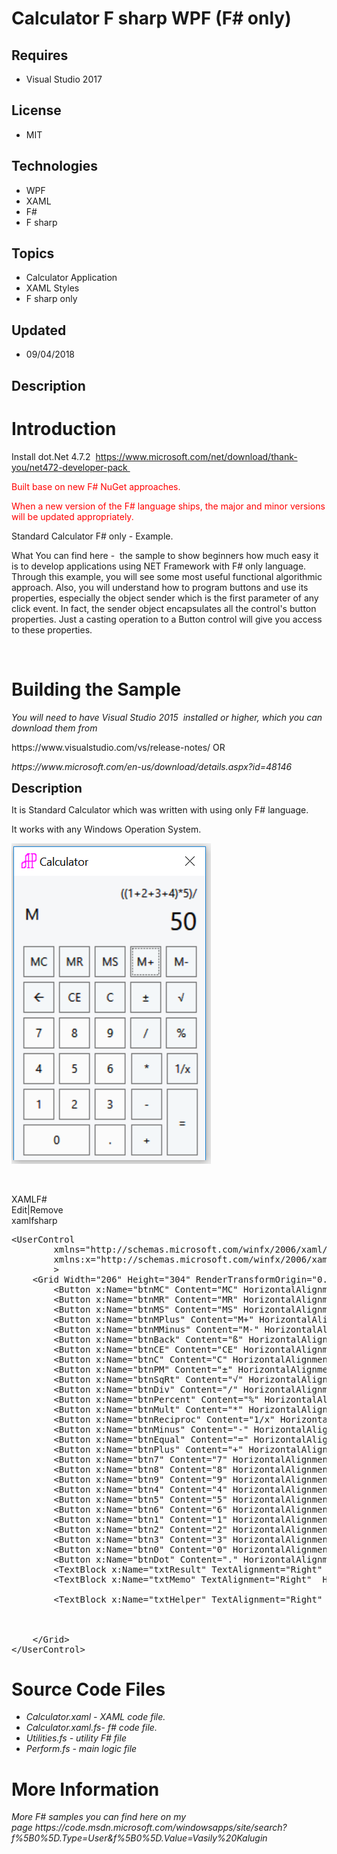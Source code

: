 # Calculator F sharp  WPF  (F# only)
## Requires
- Visual Studio 2017
## License
- MIT
## Technologies
- WPF
- XAML
- F#
- F sharp
## Topics
- Calculator Application
- XAML Styles
- F sharp only
## Updated
- 09/04/2018
## Description

<h1>Introduction</h1>
<p>Install dot.Net 4.7.2&nbsp; <a href="https://www.microsoft.com/net/download/thank-you/net472-developer-pack">
https://www.microsoft.com/net/download/thank-you/net472-developer-pack&nbsp;</a></p>
<p><span style="color:#ff0000">Built base on new F# NuGet approaches.</span></p>
<p><span style="color:#ff0000">When a new version of the F# language ships, the major and minor versions will be updated appropriately.<br>
</span></p>
<p>Standard Calculator F# only - Example.</p>
<p>What You can find here - &nbsp;the sample to show beginners how much easy it is to develop applications using NET Framework with F# only language. Through this example, you will see some most useful functional algorithmic approach. Also, you will understand
 how to program buttons and use its properties, especially the&nbsp;object sender which is the first parameter of any click event. In fact, the sender object encapsulates all the control's button properties. Just a casting operation to a Button control will
 give you access to these properties.</p>
<p><em style="font-size:x-small"><br>
</em></p>
<h1><span>Building the Sample</span></h1>
<p><em><em>You will need to have Visual Studio 2015&nbsp; installed or higher, which you can download them from</em></em></p>
<p>https://www.visualstudio.com/vs/release-notes/ OR</p>
<p><em><em>https://www.microsoft.com/en-us/download/details.aspx?id=48146<br>
</em></em></p>
<p><span style="font-size:20px; font-weight:bold">Description</span></p>
<p>It is Standard Calculator which was written with using only F# language.</p>
<p>It works with any Windows Operation System.&nbsp;</p>
<p><em><img id="162493" src="162493-calc1.png" alt="" width="319" height="513">&nbsp;</em></p>
<p>&nbsp;</p>
<div class="scriptcode">
<div class="pluginEditHolder">
<div class="title"><span>XAML</span><span>F#</span></div>
<div class="pluginLinkHolder"><span class="pluginEditHolderLink">Edit</span>|<span class="pluginRemoveHolderLink">Remove</span></div>
<span class="hidden">xaml</span><span class="hidden">fsharp</span>


<div class="preview">
<pre class="xaml"><span class="xaml__tag_start">&lt;UserControl</span>&nbsp;&nbsp;&nbsp;
&nbsp;&nbsp;&nbsp;&nbsp;&nbsp;&nbsp;&nbsp;&nbsp;<span class="xaml__attr_name">xmlns</span>=<span class="xaml__attr_value">&quot;http://schemas.microsoft.com/winfx/2006/xaml/presentation&quot;</span>&nbsp;&nbsp;
&nbsp;&nbsp;&nbsp;&nbsp;&nbsp;&nbsp;&nbsp;&nbsp;<span class="xaml__keyword">xmlns</span>:<span class="xaml__attr_name">x</span>=<span class="xaml__attr_value">&quot;http://schemas.microsoft.com/winfx/2006/xaml&quot;</span>&nbsp;&nbsp;&nbsp;
&nbsp;&nbsp;&nbsp;&nbsp;&nbsp;&nbsp;&nbsp;&nbsp;<span class="xaml__tag_start">&gt;&nbsp;
</span>&nbsp;&nbsp;&nbsp;&nbsp;<span class="xaml__tag_start">&lt;Grid</span>&nbsp;<span class="xaml__attr_name">Width</span>=<span class="xaml__attr_value">&quot;206&quot;</span>&nbsp;<span class="xaml__attr_name">Height</span>=<span class="xaml__attr_value">&quot;304&quot;</span>&nbsp;<span class="xaml__attr_name">RenderTransformOrigin</span>=<span class="xaml__attr_value">&quot;0.5,0.5&quot;</span>&nbsp;<span class="xaml__attr_name">Background</span>=<span class="xaml__attr_value">&quot;#FFF6F7F9&quot;</span>&nbsp;<span class="xaml__tag_start">&gt;&nbsp;
</span>&nbsp;&nbsp;&nbsp;&nbsp;&nbsp;&nbsp;&nbsp;&nbsp;<span class="xaml__tag_start">&lt;Button</span>&nbsp;x:<span class="xaml__attr_name">Name</span>=<span class="xaml__attr_value">&quot;btnMC&quot;</span>&nbsp;<span class="xaml__attr_name">Content</span>=<span class="xaml__attr_value">&quot;MC&quot;</span>&nbsp;<span class="xaml__attr_name">HorizontalAlignment</span>=<span class="xaml__attr_value">&quot;Left&quot;</span>&nbsp;<span class="xaml__attr_name">Margin</span>=<span class="xaml__attr_value">&quot;10,75,0,0&quot;</span>&nbsp;<span class="xaml__attr_name">VerticalAlignment</span>=<span class="xaml__attr_value">&quot;Top&quot;</span>&nbsp;<span class="xaml__attr_name">Width</span>=<span class="xaml__attr_value">&quot;33&quot;</span>&nbsp;<span class="xaml__attr_name">Height</span>=<span class="xaml__attr_value">&quot;33&quot;</span>&nbsp;<span class="xaml__attr_name">Background</span>=<span class="xaml__attr_value">&quot;#FFF4F7F9&quot;</span><span class="xaml__tag_start">/&gt;</span>&nbsp;
&nbsp;&nbsp;&nbsp;&nbsp;&nbsp;&nbsp;&nbsp;&nbsp;<span class="xaml__tag_start">&lt;Button</span>&nbsp;x:<span class="xaml__attr_name">Name</span>=<span class="xaml__attr_value">&quot;btnMR&quot;</span>&nbsp;<span class="xaml__attr_name">Content</span>=<span class="xaml__attr_value">&quot;MR&quot;</span>&nbsp;<span class="xaml__attr_name">HorizontalAlignment</span>=<span class="xaml__attr_value">&quot;Left&quot;</span>&nbsp;<span class="xaml__attr_name">Margin</span>=<span class="xaml__attr_value">&quot;48,75,0,0&quot;</span>&nbsp;<span class="xaml__attr_name">VerticalAlignment</span>=<span class="xaml__attr_value">&quot;Top&quot;</span>&nbsp;<span class="xaml__attr_name">Width</span>=<span class="xaml__attr_value">&quot;33&quot;</span>&nbsp;<span class="xaml__attr_name">Height</span>=<span class="xaml__attr_value">&quot;33&quot;</span>&nbsp;<span class="xaml__attr_name">Background</span>=<span class="xaml__attr_value">&quot;#FFF4F7F9&quot;</span><span class="xaml__tag_start">/&gt;</span>&nbsp;
&nbsp;&nbsp;&nbsp;&nbsp;&nbsp;&nbsp;&nbsp;&nbsp;<span class="xaml__tag_start">&lt;Button</span>&nbsp;x:<span class="xaml__attr_name">Name</span>=<span class="xaml__attr_value">&quot;btnMS&quot;</span>&nbsp;<span class="xaml__attr_name">Content</span>=<span class="xaml__attr_value">&quot;MS&quot;</span>&nbsp;<span class="xaml__attr_name">HorizontalAlignment</span>=<span class="xaml__attr_value">&quot;Left&quot;</span>&nbsp;<span class="xaml__attr_name">Margin</span>=<span class="xaml__attr_value">&quot;86,75,0,0&quot;</span>&nbsp;<span class="xaml__attr_name">VerticalAlignment</span>=<span class="xaml__attr_value">&quot;Top&quot;</span>&nbsp;<span class="xaml__attr_name">Width</span>=<span class="xaml__attr_value">&quot;33&quot;</span>&nbsp;<span class="xaml__attr_name">Height</span>=<span class="xaml__attr_value">&quot;33&quot;</span>&nbsp;<span class="xaml__attr_name">Background</span>=<span class="xaml__attr_value">&quot;#FFF4F7F9&quot;</span><span class="xaml__tag_start">/&gt;</span>&nbsp;
&nbsp;&nbsp;&nbsp;&nbsp;&nbsp;&nbsp;&nbsp;&nbsp;<span class="xaml__tag_start">&lt;Button</span>&nbsp;x:<span class="xaml__attr_name">Name</span>=<span class="xaml__attr_value">&quot;btnMPlus&quot;</span>&nbsp;<span class="xaml__attr_name">Content</span>=<span class="xaml__attr_value">&quot;M&#43;&quot;</span>&nbsp;<span class="xaml__attr_name">HorizontalAlignment</span>=<span class="xaml__attr_value">&quot;Left&quot;</span>&nbsp;<span class="xaml__attr_name">Margin</span>=<span class="xaml__attr_value">&quot;124,75,0,0&quot;</span>&nbsp;<span class="xaml__attr_name">VerticalAlignment</span>=<span class="xaml__attr_value">&quot;Top&quot;</span>&nbsp;<span class="xaml__attr_name">Width</span>=<span class="xaml__attr_value">&quot;33&quot;</span>&nbsp;<span class="xaml__attr_name">Height</span>=<span class="xaml__attr_value">&quot;33&quot;</span>&nbsp;<span class="xaml__attr_name">Background</span>=<span class="xaml__attr_value">&quot;#FFF4F7F9&quot;</span><span class="xaml__tag_start">/&gt;</span>&nbsp;
&nbsp;&nbsp;&nbsp;&nbsp;&nbsp;&nbsp;&nbsp;&nbsp;<span class="xaml__tag_start">&lt;Button</span>&nbsp;x:<span class="xaml__attr_name">Name</span>=<span class="xaml__attr_value">&quot;btnMMinus&quot;</span>&nbsp;<span class="xaml__attr_name">Content</span>=<span class="xaml__attr_value">&quot;M-&quot;</span>&nbsp;<span class="xaml__attr_name">HorizontalAlignment</span>=<span class="xaml__attr_value">&quot;Left&quot;</span>&nbsp;<span class="xaml__attr_name">Margin</span>=<span class="xaml__attr_value">&quot;162,75,0,0&quot;</span>&nbsp;<span class="xaml__attr_name">VerticalAlignment</span>=<span class="xaml__attr_value">&quot;Top&quot;</span>&nbsp;<span class="xaml__attr_name">Width</span>=<span class="xaml__attr_value">&quot;33&quot;</span>&nbsp;<span class="xaml__attr_name">Height</span>=<span class="xaml__attr_value">&quot;33&quot;</span>&nbsp;<span class="xaml__attr_name">Background</span>=<span class="xaml__attr_value">&quot;#FFF4F7F9&quot;</span><span class="xaml__tag_start">/&gt;</span>&nbsp;
&nbsp;&nbsp;&nbsp;&nbsp;&nbsp;&nbsp;&nbsp;&nbsp;<span class="xaml__tag_start">&lt;Button</span>&nbsp;x:<span class="xaml__attr_name">Name</span>=<span class="xaml__attr_value">&quot;btnBack&quot;</span>&nbsp;<span class="xaml__attr_name">Content</span>=<span class="xaml__attr_value">&quot;&szlig;&quot;</span>&nbsp;<span class="xaml__attr_name">HorizontalAlignment</span>=<span class="xaml__attr_value">&quot;Left&quot;</span>&nbsp;<span class="xaml__attr_name">Margin</span>=<span class="xaml__attr_value">&quot;10,113,0,0&quot;</span>&nbsp;<span class="xaml__attr_name">VerticalAlignment</span>=<span class="xaml__attr_value">&quot;Top&quot;</span>&nbsp;<span class="xaml__attr_name">Width</span>=<span class="xaml__attr_value">&quot;33&quot;</span>&nbsp;<span class="xaml__attr_name">Height</span>=<span class="xaml__attr_value">&quot;33&quot;</span>&nbsp;<span class="xaml__attr_name">Background</span>=<span class="xaml__attr_value">&quot;#FFF4F7F9&quot;</span>&nbsp;<span class="xaml__attr_name">FontFamily</span>=<span class="xaml__attr_value">&quot;Wingdings&quot;</span><span class="xaml__tag_start">/&gt;</span>&nbsp;
&nbsp;&nbsp;&nbsp;&nbsp;&nbsp;&nbsp;&nbsp;&nbsp;<span class="xaml__tag_start">&lt;Button</span>&nbsp;x:<span class="xaml__attr_name">Name</span>=<span class="xaml__attr_value">&quot;btnCE&quot;</span>&nbsp;<span class="xaml__attr_name">Content</span>=<span class="xaml__attr_value">&quot;CE&quot;</span>&nbsp;<span class="xaml__attr_name">HorizontalAlignment</span>=<span class="xaml__attr_value">&quot;Left&quot;</span>&nbsp;<span class="xaml__attr_name">Margin</span>=<span class="xaml__attr_value">&quot;48,113,0,0&quot;</span>&nbsp;<span class="xaml__attr_name">VerticalAlignment</span>=<span class="xaml__attr_value">&quot;Top&quot;</span>&nbsp;<span class="xaml__attr_name">Width</span>=<span class="xaml__attr_value">&quot;33&quot;</span>&nbsp;<span class="xaml__attr_name">Height</span>=<span class="xaml__attr_value">&quot;33&quot;</span>&nbsp;<span class="xaml__attr_name">Background</span>=<span class="xaml__attr_value">&quot;#FFF4F7F9&quot;</span><span class="xaml__tag_start">/&gt;</span>&nbsp;
&nbsp;&nbsp;&nbsp;&nbsp;&nbsp;&nbsp;&nbsp;&nbsp;<span class="xaml__tag_start">&lt;Button</span>&nbsp;x:<span class="xaml__attr_name">Name</span>=<span class="xaml__attr_value">&quot;btnC&quot;</span>&nbsp;<span class="xaml__attr_name">Content</span>=<span class="xaml__attr_value">&quot;C&quot;</span>&nbsp;<span class="xaml__attr_name">HorizontalAlignment</span>=<span class="xaml__attr_value">&quot;Left&quot;</span>&nbsp;<span class="xaml__attr_name">Margin</span>=<span class="xaml__attr_value">&quot;86,113,0,0&quot;</span>&nbsp;<span class="xaml__attr_name">VerticalAlignment</span>=<span class="xaml__attr_value">&quot;Top&quot;</span>&nbsp;<span class="xaml__attr_name">Width</span>=<span class="xaml__attr_value">&quot;33&quot;</span>&nbsp;<span class="xaml__attr_name">Height</span>=<span class="xaml__attr_value">&quot;33&quot;</span>&nbsp;<span class="xaml__attr_name">Background</span>=<span class="xaml__attr_value">&quot;#FFF4F7F9&quot;</span><span class="xaml__tag_start">/&gt;</span>&nbsp;
&nbsp;&nbsp;&nbsp;&nbsp;&nbsp;&nbsp;&nbsp;&nbsp;<span class="xaml__tag_start">&lt;Button</span>&nbsp;x:<span class="xaml__attr_name">Name</span>=<span class="xaml__attr_value">&quot;btnPM&quot;</span>&nbsp;<span class="xaml__attr_name">Content</span>=<span class="xaml__attr_value">&quot;&plusmn;&quot;</span>&nbsp;<span class="xaml__attr_name">HorizontalAlignment</span>=<span class="xaml__attr_value">&quot;Left&quot;</span>&nbsp;<span class="xaml__attr_name">Margin</span>=<span class="xaml__attr_value">&quot;124,113,0,0&quot;</span>&nbsp;<span class="xaml__attr_name">VerticalAlignment</span>=<span class="xaml__attr_value">&quot;Top&quot;</span>&nbsp;<span class="xaml__attr_name">Width</span>=<span class="xaml__attr_value">&quot;33&quot;</span>&nbsp;<span class="xaml__attr_name">Height</span>=<span class="xaml__attr_value">&quot;33&quot;</span>&nbsp;<span class="xaml__attr_name">Background</span>=<span class="xaml__attr_value">&quot;#FFF4F7F9&quot;</span><span class="xaml__tag_start">/&gt;</span>&nbsp;
&nbsp;&nbsp;&nbsp;&nbsp;&nbsp;&nbsp;&nbsp;&nbsp;<span class="xaml__tag_start">&lt;Button</span>&nbsp;x:<span class="xaml__attr_name">Name</span>=<span class="xaml__attr_value">&quot;btnSqRt&quot;</span>&nbsp;<span class="xaml__attr_name">Content</span>=<span class="xaml__attr_value">&quot;&radic;&quot;</span>&nbsp;<span class="xaml__attr_name">HorizontalAlignment</span>=<span class="xaml__attr_value">&quot;Left&quot;</span>&nbsp;<span class="xaml__attr_name">Margin</span>=<span class="xaml__attr_value">&quot;162,113,0,0&quot;</span>&nbsp;<span class="xaml__attr_name">VerticalAlignment</span>=<span class="xaml__attr_value">&quot;Top&quot;</span>&nbsp;<span class="xaml__attr_name">Width</span>=<span class="xaml__attr_value">&quot;33&quot;</span>&nbsp;<span class="xaml__attr_name">Height</span>=<span class="xaml__attr_value">&quot;33&quot;</span>&nbsp;<span class="xaml__attr_name">Background</span>=<span class="xaml__attr_value">&quot;#FFF4F7F9&quot;</span><span class="xaml__tag_start">/&gt;</span>&nbsp;
&nbsp;&nbsp;&nbsp;&nbsp;&nbsp;&nbsp;&nbsp;&nbsp;<span class="xaml__tag_start">&lt;Button</span>&nbsp;x:<span class="xaml__attr_name">Name</span>=<span class="xaml__attr_value">&quot;btnDiv&quot;</span>&nbsp;<span class="xaml__attr_name">Content</span>=<span class="xaml__attr_value">&quot;/&quot;</span>&nbsp;<span class="xaml__attr_name">HorizontalAlignment</span>=<span class="xaml__attr_value">&quot;Left&quot;</span>&nbsp;<span class="xaml__attr_name">Margin</span>=<span class="xaml__attr_value">&quot;124,151,0,0&quot;</span>&nbsp;<span class="xaml__attr_name">VerticalAlignment</span>=<span class="xaml__attr_value">&quot;Top&quot;</span>&nbsp;<span class="xaml__attr_name">Width</span>=<span class="xaml__attr_value">&quot;33&quot;</span>&nbsp;<span class="xaml__attr_name">Height</span>=<span class="xaml__attr_value">&quot;33&quot;</span>&nbsp;<span class="xaml__attr_name">Background</span>=<span class="xaml__attr_value">&quot;#FFF4F7F9&quot;</span><span class="xaml__tag_start">/&gt;</span>&nbsp;
&nbsp;&nbsp;&nbsp;&nbsp;&nbsp;&nbsp;&nbsp;&nbsp;<span class="xaml__tag_start">&lt;Button</span>&nbsp;x:<span class="xaml__attr_name">Name</span>=<span class="xaml__attr_value">&quot;btnPercent&quot;</span>&nbsp;<span class="xaml__attr_name">Content</span>=<span class="xaml__attr_value">&quot;%&quot;</span>&nbsp;<span class="xaml__attr_name">HorizontalAlignment</span>=<span class="xaml__attr_value">&quot;Left&quot;</span>&nbsp;<span class="xaml__attr_name">Margin</span>=<span class="xaml__attr_value">&quot;162,151,0,0&quot;</span>&nbsp;<span class="xaml__attr_name">VerticalAlignment</span>=<span class="xaml__attr_value">&quot;Top&quot;</span>&nbsp;<span class="xaml__attr_name">Width</span>=<span class="xaml__attr_value">&quot;33&quot;</span>&nbsp;<span class="xaml__attr_name">Height</span>=<span class="xaml__attr_value">&quot;33&quot;</span>&nbsp;<span class="xaml__attr_name">Background</span>=<span class="xaml__attr_value">&quot;#FFF4F7F9&quot;</span>&nbsp;<span class="xaml__attr_name">IsCancel</span>=<span class="xaml__attr_value">&quot;True&quot;</span><span class="xaml__tag_start">/&gt;</span>&nbsp;
&nbsp;&nbsp;&nbsp;&nbsp;&nbsp;&nbsp;&nbsp;&nbsp;<span class="xaml__tag_start">&lt;Button</span>&nbsp;x:<span class="xaml__attr_name">Name</span>=<span class="xaml__attr_value">&quot;btnMult&quot;</span>&nbsp;<span class="xaml__attr_name">Content</span>=<span class="xaml__attr_value">&quot;*&quot;</span>&nbsp;<span class="xaml__attr_name">HorizontalAlignment</span>=<span class="xaml__attr_value">&quot;Left&quot;</span>&nbsp;<span class="xaml__attr_name">Margin</span>=<span class="xaml__attr_value">&quot;125,189,0,0&quot;</span>&nbsp;<span class="xaml__attr_name">VerticalAlignment</span>=<span class="xaml__attr_value">&quot;Top&quot;</span>&nbsp;<span class="xaml__attr_name">Width</span>=<span class="xaml__attr_value">&quot;33&quot;</span>&nbsp;<span class="xaml__attr_name">Height</span>=<span class="xaml__attr_value">&quot;33&quot;</span>&nbsp;<span class="xaml__attr_name">Background</span>=<span class="xaml__attr_value">&quot;#FFF4F7F9&quot;</span><span class="xaml__tag_start">/&gt;</span>&nbsp;
&nbsp;&nbsp;&nbsp;&nbsp;&nbsp;&nbsp;&nbsp;&nbsp;<span class="xaml__tag_start">&lt;Button</span>&nbsp;x:<span class="xaml__attr_name">Name</span>=<span class="xaml__attr_value">&quot;btnReciproc&quot;</span>&nbsp;<span class="xaml__attr_name">Content</span>=<span class="xaml__attr_value">&quot;1/x&quot;</span>&nbsp;<span class="xaml__attr_name">HorizontalAlignment</span>=<span class="xaml__attr_value">&quot;Left&quot;</span>&nbsp;<span class="xaml__attr_name">Margin</span>=<span class="xaml__attr_value">&quot;163,189,0,0&quot;</span>&nbsp;<span class="xaml__attr_name">VerticalAlignment</span>=<span class="xaml__attr_value">&quot;Top&quot;</span>&nbsp;<span class="xaml__attr_name">Width</span>=<span class="xaml__attr_value">&quot;33&quot;</span>&nbsp;<span class="xaml__attr_name">Height</span>=<span class="xaml__attr_value">&quot;33&quot;</span>&nbsp;<span class="xaml__attr_name">Background</span>=<span class="xaml__attr_value">&quot;#FFF4F7F9&quot;</span><span class="xaml__tag_start">/&gt;</span>&nbsp;
&nbsp;&nbsp;&nbsp;&nbsp;&nbsp;&nbsp;&nbsp;&nbsp;<span class="xaml__tag_start">&lt;Button</span>&nbsp;x:<span class="xaml__attr_name">Name</span>=<span class="xaml__attr_value">&quot;btnMinus&quot;</span>&nbsp;<span class="xaml__attr_name">Content</span>=<span class="xaml__attr_value">&quot;-&quot;</span>&nbsp;<span class="xaml__attr_name">HorizontalAlignment</span>=<span class="xaml__attr_value">&quot;Left&quot;</span>&nbsp;<span class="xaml__attr_name">Margin</span>=<span class="xaml__attr_value">&quot;125,227,0,0&quot;</span>&nbsp;<span class="xaml__attr_name">VerticalAlignment</span>=<span class="xaml__attr_value">&quot;Top&quot;</span>&nbsp;<span class="xaml__attr_name">Width</span>=<span class="xaml__attr_value">&quot;33&quot;</span>&nbsp;<span class="xaml__attr_name">Height</span>=<span class="xaml__attr_value">&quot;33&quot;</span>&nbsp;<span class="xaml__attr_name">Background</span>=<span class="xaml__attr_value">&quot;#FFF4F7F9&quot;</span><span class="xaml__tag_start">/&gt;</span>&nbsp;
&nbsp;&nbsp;&nbsp;&nbsp;&nbsp;&nbsp;&nbsp;&nbsp;<span class="xaml__tag_start">&lt;Button</span>&nbsp;x:<span class="xaml__attr_name">Name</span>=<span class="xaml__attr_value">&quot;btnEqual&quot;</span>&nbsp;<span class="xaml__attr_name">Content</span>=<span class="xaml__attr_value">&quot;=&quot;</span>&nbsp;<span class="xaml__attr_name">HorizontalAlignment</span>=<span class="xaml__attr_value">&quot;Left&quot;</span>&nbsp;<span class="xaml__attr_name">Margin</span>=<span class="xaml__attr_value">&quot;163,227,0,0&quot;</span>&nbsp;<span class="xaml__attr_name">VerticalAlignment</span>=<span class="xaml__attr_value">&quot;Top&quot;</span>&nbsp;<span class="xaml__attr_name">Width</span>=<span class="xaml__attr_value">&quot;33&quot;</span>&nbsp;<span class="xaml__attr_name">Height</span>=<span class="xaml__attr_value">&quot;71&quot;</span>&nbsp;<span class="xaml__attr_name">Background</span>=<span class="xaml__attr_value">&quot;#FFF4F7F9&quot;</span><span class="xaml__tag_start">/&gt;</span>&nbsp;
&nbsp;&nbsp;&nbsp;&nbsp;&nbsp;&nbsp;&nbsp;&nbsp;<span class="xaml__tag_start">&lt;Button</span>&nbsp;x:<span class="xaml__attr_name">Name</span>=<span class="xaml__attr_value">&quot;btnPlus&quot;</span>&nbsp;<span class="xaml__attr_name">Content</span>=<span class="xaml__attr_value">&quot;&#43;&quot;</span>&nbsp;<span class="xaml__attr_name">HorizontalAlignment</span>=<span class="xaml__attr_value">&quot;Left&quot;</span>&nbsp;<span class="xaml__attr_name">Margin</span>=<span class="xaml__attr_value">&quot;125,265,0,0&quot;</span>&nbsp;<span class="xaml__attr_name">VerticalAlignment</span>=<span class="xaml__attr_value">&quot;Top&quot;</span>&nbsp;<span class="xaml__attr_name">Width</span>=<span class="xaml__attr_value">&quot;33&quot;</span>&nbsp;<span class="xaml__attr_name">Height</span>=<span class="xaml__attr_value">&quot;33&quot;</span>&nbsp;<span class="xaml__attr_name">Background</span>=<span class="xaml__attr_value">&quot;#FFF4F7F9&quot;</span><span class="xaml__tag_start">/&gt;</span>&nbsp;
&nbsp;&nbsp;&nbsp;&nbsp;&nbsp;&nbsp;&nbsp;&nbsp;<span class="xaml__tag_start">&lt;Button</span>&nbsp;x:<span class="xaml__attr_name">Name</span>=<span class="xaml__attr_value">&quot;btn7&quot;</span>&nbsp;<span class="xaml__attr_name">Content</span>=<span class="xaml__attr_value">&quot;7&quot;</span>&nbsp;<span class="xaml__attr_name">HorizontalAlignment</span>=<span class="xaml__attr_value">&quot;Left&quot;</span>&nbsp;<span class="xaml__attr_name">Margin</span>=<span class="xaml__attr_value">&quot;10,151,0,0&quot;</span>&nbsp;<span class="xaml__attr_name">VerticalAlignment</span>=<span class="xaml__attr_value">&quot;Top&quot;</span>&nbsp;<span class="xaml__attr_name">Width</span>=<span class="xaml__attr_value">&quot;33&quot;</span>&nbsp;<span class="xaml__attr_name">Height</span>=<span class="xaml__attr_value">&quot;33&quot;</span>&nbsp;<span class="xaml__attr_name">Background</span>=<span class="xaml__attr_value">&quot;#FFFBFBFB&quot;</span><span class="xaml__tag_start">/&gt;</span>&nbsp;
&nbsp;&nbsp;&nbsp;&nbsp;&nbsp;&nbsp;&nbsp;&nbsp;<span class="xaml__tag_start">&lt;Button</span>&nbsp;x:<span class="xaml__attr_name">Name</span>=<span class="xaml__attr_value">&quot;btn8&quot;</span>&nbsp;<span class="xaml__attr_name">Content</span>=<span class="xaml__attr_value">&quot;8&quot;</span>&nbsp;<span class="xaml__attr_name">HorizontalAlignment</span>=<span class="xaml__attr_value">&quot;Left&quot;</span>&nbsp;<span class="xaml__attr_name">Margin</span>=<span class="xaml__attr_value">&quot;48,151,0,0&quot;</span>&nbsp;<span class="xaml__attr_name">VerticalAlignment</span>=<span class="xaml__attr_value">&quot;Top&quot;</span>&nbsp;<span class="xaml__attr_name">Width</span>=<span class="xaml__attr_value">&quot;33&quot;</span>&nbsp;<span class="xaml__attr_name">Height</span>=<span class="xaml__attr_value">&quot;33&quot;</span>&nbsp;<span class="xaml__attr_name">Background</span>=<span class="xaml__attr_value">&quot;#FFFBFBFB&quot;</span><span class="xaml__tag_start">/&gt;</span>&nbsp;
&nbsp;&nbsp;&nbsp;&nbsp;&nbsp;&nbsp;&nbsp;&nbsp;<span class="xaml__tag_start">&lt;Button</span>&nbsp;x:<span class="xaml__attr_name">Name</span>=<span class="xaml__attr_value">&quot;btn9&quot;</span>&nbsp;<span class="xaml__attr_name">Content</span>=<span class="xaml__attr_value">&quot;9&quot;</span>&nbsp;<span class="xaml__attr_name">HorizontalAlignment</span>=<span class="xaml__attr_value">&quot;Left&quot;</span>&nbsp;<span class="xaml__attr_name">Margin</span>=<span class="xaml__attr_value">&quot;86,151,0,0&quot;</span>&nbsp;<span class="xaml__attr_name">VerticalAlignment</span>=<span class="xaml__attr_value">&quot;Top&quot;</span>&nbsp;<span class="xaml__attr_name">Width</span>=<span class="xaml__attr_value">&quot;33&quot;</span>&nbsp;<span class="xaml__attr_name">Height</span>=<span class="xaml__attr_value">&quot;33&quot;</span>&nbsp;<span class="xaml__attr_name">Background</span>=<span class="xaml__attr_value">&quot;#FFFBFBFB&quot;</span><span class="xaml__tag_start">/&gt;</span>&nbsp;
&nbsp;&nbsp;&nbsp;&nbsp;&nbsp;&nbsp;&nbsp;&nbsp;<span class="xaml__tag_start">&lt;Button</span>&nbsp;x:<span class="xaml__attr_name">Name</span>=<span class="xaml__attr_value">&quot;btn4&quot;</span>&nbsp;<span class="xaml__attr_name">Content</span>=<span class="xaml__attr_value">&quot;4&quot;</span>&nbsp;<span class="xaml__attr_name">HorizontalAlignment</span>=<span class="xaml__attr_value">&quot;Left&quot;</span>&nbsp;<span class="xaml__attr_name">Margin</span>=<span class="xaml__attr_value">&quot;10,189,0,0&quot;</span>&nbsp;<span class="xaml__attr_name">VerticalAlignment</span>=<span class="xaml__attr_value">&quot;Top&quot;</span>&nbsp;<span class="xaml__attr_name">Width</span>=<span class="xaml__attr_value">&quot;33&quot;</span>&nbsp;<span class="xaml__attr_name">Height</span>=<span class="xaml__attr_value">&quot;33&quot;</span>&nbsp;<span class="xaml__attr_name">Background</span>=<span class="xaml__attr_value">&quot;#FFFBFBFB&quot;</span><span class="xaml__tag_start">/&gt;</span>&nbsp;
&nbsp;&nbsp;&nbsp;&nbsp;&nbsp;&nbsp;&nbsp;&nbsp;<span class="xaml__tag_start">&lt;Button</span>&nbsp;x:<span class="xaml__attr_name">Name</span>=<span class="xaml__attr_value">&quot;btn5&quot;</span>&nbsp;<span class="xaml__attr_name">Content</span>=<span class="xaml__attr_value">&quot;5&quot;</span>&nbsp;<span class="xaml__attr_name">HorizontalAlignment</span>=<span class="xaml__attr_value">&quot;Left&quot;</span>&nbsp;<span class="xaml__attr_name">Margin</span>=<span class="xaml__attr_value">&quot;48,189,0,0&quot;</span>&nbsp;<span class="xaml__attr_name">VerticalAlignment</span>=<span class="xaml__attr_value">&quot;Top&quot;</span>&nbsp;<span class="xaml__attr_name">Width</span>=<span class="xaml__attr_value">&quot;33&quot;</span>&nbsp;<span class="xaml__attr_name">Height</span>=<span class="xaml__attr_value">&quot;33&quot;</span>&nbsp;<span class="xaml__attr_name">Background</span>=<span class="xaml__attr_value">&quot;#FFFBFBFB&quot;</span><span class="xaml__tag_start">/&gt;</span>&nbsp;
&nbsp;&nbsp;&nbsp;&nbsp;&nbsp;&nbsp;&nbsp;&nbsp;<span class="xaml__tag_start">&lt;Button</span>&nbsp;x:<span class="xaml__attr_name">Name</span>=<span class="xaml__attr_value">&quot;btn6&quot;</span>&nbsp;<span class="xaml__attr_name">Content</span>=<span class="xaml__attr_value">&quot;6&quot;</span>&nbsp;<span class="xaml__attr_name">HorizontalAlignment</span>=<span class="xaml__attr_value">&quot;Left&quot;</span>&nbsp;<span class="xaml__attr_name">Margin</span>=<span class="xaml__attr_value">&quot;86,189,0,0&quot;</span>&nbsp;<span class="xaml__attr_name">VerticalAlignment</span>=<span class="xaml__attr_value">&quot;Top&quot;</span>&nbsp;<span class="xaml__attr_name">Width</span>=<span class="xaml__attr_value">&quot;33&quot;</span>&nbsp;<span class="xaml__attr_name">Height</span>=<span class="xaml__attr_value">&quot;33&quot;</span>&nbsp;<span class="xaml__attr_name">Background</span>=<span class="xaml__attr_value">&quot;#FFFBFBFB&quot;</span><span class="xaml__tag_start">/&gt;</span>&nbsp;
&nbsp;&nbsp;&nbsp;&nbsp;&nbsp;&nbsp;&nbsp;&nbsp;<span class="xaml__tag_start">&lt;Button</span>&nbsp;x:<span class="xaml__attr_name">Name</span>=<span class="xaml__attr_value">&quot;btn1&quot;</span>&nbsp;<span class="xaml__attr_name">Content</span>=<span class="xaml__attr_value">&quot;1&quot;</span>&nbsp;<span class="xaml__attr_name">HorizontalAlignment</span>=<span class="xaml__attr_value">&quot;Left&quot;</span>&nbsp;<span class="xaml__attr_name">Margin</span>=<span class="xaml__attr_value">&quot;10,227,0,0&quot;</span>&nbsp;<span class="xaml__attr_name">VerticalAlignment</span>=<span class="xaml__attr_value">&quot;Top&quot;</span>&nbsp;<span class="xaml__attr_name">Width</span>=<span class="xaml__attr_value">&quot;33&quot;</span>&nbsp;<span class="xaml__attr_name">Height</span>=<span class="xaml__attr_value">&quot;33&quot;</span>&nbsp;<span class="xaml__attr_name">Background</span>=<span class="xaml__attr_value">&quot;#FFFBFBFB&quot;</span><span class="xaml__tag_start">/&gt;</span>&nbsp;
&nbsp;&nbsp;&nbsp;&nbsp;&nbsp;&nbsp;&nbsp;&nbsp;<span class="xaml__tag_start">&lt;Button</span>&nbsp;x:<span class="xaml__attr_name">Name</span>=<span class="xaml__attr_value">&quot;btn2&quot;</span>&nbsp;<span class="xaml__attr_name">Content</span>=<span class="xaml__attr_value">&quot;2&quot;</span>&nbsp;<span class="xaml__attr_name">HorizontalAlignment</span>=<span class="xaml__attr_value">&quot;Left&quot;</span>&nbsp;<span class="xaml__attr_name">Margin</span>=<span class="xaml__attr_value">&quot;48,227,0,0&quot;</span>&nbsp;<span class="xaml__attr_name">VerticalAlignment</span>=<span class="xaml__attr_value">&quot;Top&quot;</span>&nbsp;<span class="xaml__attr_name">Width</span>=<span class="xaml__attr_value">&quot;33&quot;</span>&nbsp;<span class="xaml__attr_name">Height</span>=<span class="xaml__attr_value">&quot;33&quot;</span>&nbsp;<span class="xaml__attr_name">Background</span>=<span class="xaml__attr_value">&quot;#FFFBFBFB&quot;</span><span class="xaml__tag_start">/&gt;</span>&nbsp;
&nbsp;&nbsp;&nbsp;&nbsp;&nbsp;&nbsp;&nbsp;&nbsp;<span class="xaml__tag_start">&lt;Button</span>&nbsp;x:<span class="xaml__attr_name">Name</span>=<span class="xaml__attr_value">&quot;btn3&quot;</span>&nbsp;<span class="xaml__attr_name">Content</span>=<span class="xaml__attr_value">&quot;3&quot;</span>&nbsp;<span class="xaml__attr_name">HorizontalAlignment</span>=<span class="xaml__attr_value">&quot;Left&quot;</span>&nbsp;<span class="xaml__attr_name">Margin</span>=<span class="xaml__attr_value">&quot;86,227,0,0&quot;</span>&nbsp;<span class="xaml__attr_name">VerticalAlignment</span>=<span class="xaml__attr_value">&quot;Top&quot;</span>&nbsp;<span class="xaml__attr_name">Width</span>=<span class="xaml__attr_value">&quot;33&quot;</span>&nbsp;<span class="xaml__attr_name">Height</span>=<span class="xaml__attr_value">&quot;33&quot;</span>&nbsp;<span class="xaml__attr_name">Background</span>=<span class="xaml__attr_value">&quot;#FFFBFBFB&quot;</span><span class="xaml__tag_start">/&gt;</span>&nbsp;
&nbsp;&nbsp;&nbsp;&nbsp;&nbsp;&nbsp;&nbsp;&nbsp;<span class="xaml__tag_start">&lt;Button</span>&nbsp;x:<span class="xaml__attr_name">Name</span>=<span class="xaml__attr_value">&quot;btn0&quot;</span>&nbsp;<span class="xaml__attr_name">Content</span>=<span class="xaml__attr_value">&quot;0&quot;</span>&nbsp;<span class="xaml__attr_name">HorizontalAlignment</span>=<span class="xaml__attr_value">&quot;Left&quot;</span>&nbsp;<span class="xaml__attr_name">Margin</span>=<span class="xaml__attr_value">&quot;10,265,0,0&quot;</span>&nbsp;<span class="xaml__attr_name">VerticalAlignment</span>=<span class="xaml__attr_value">&quot;Top&quot;</span>&nbsp;<span class="xaml__attr_name">Width</span>=<span class="xaml__attr_value">&quot;71&quot;</span>&nbsp;<span class="xaml__attr_name">Height</span>=<span class="xaml__attr_value">&quot;33&quot;</span>&nbsp;<span class="xaml__attr_name">Background</span>=<span class="xaml__attr_value">&quot;#FFFBFBFB&quot;</span><span class="xaml__tag_start">/&gt;</span>&nbsp;
&nbsp;&nbsp;&nbsp;&nbsp;&nbsp;&nbsp;&nbsp;&nbsp;<span class="xaml__tag_start">&lt;Button</span>&nbsp;x:<span class="xaml__attr_name">Name</span>=<span class="xaml__attr_value">&quot;btnDot&quot;</span>&nbsp;<span class="xaml__attr_name">Content</span>=<span class="xaml__attr_value">&quot;.&quot;</span>&nbsp;<span class="xaml__attr_name">HorizontalAlignment</span>=<span class="xaml__attr_value">&quot;Left&quot;</span>&nbsp;<span class="xaml__attr_name">Margin</span>=<span class="xaml__attr_value">&quot;86,265,0,0&quot;</span>&nbsp;<span class="xaml__attr_name">VerticalAlignment</span>=<span class="xaml__attr_value">&quot;Top&quot;</span>&nbsp;<span class="xaml__attr_name">Width</span>=<span class="xaml__attr_value">&quot;33&quot;</span>&nbsp;<span class="xaml__attr_name">Height</span>=<span class="xaml__attr_value">&quot;33&quot;</span>&nbsp;<span class="xaml__attr_name">Background</span>=<span class="xaml__attr_value">&quot;#FFFBFBFB&quot;</span><span class="xaml__tag_start">/&gt;</span>&nbsp;
&nbsp;&nbsp;&nbsp;&nbsp;&nbsp;&nbsp;&nbsp;&nbsp;<span class="xaml__tag_start">&lt;TextBlock</span>&nbsp;x:<span class="xaml__attr_name">Name</span>=<span class="xaml__attr_value">&quot;txtResult&quot;</span>&nbsp;<span class="xaml__attr_name">TextAlignment</span>=<span class="xaml__attr_value">&quot;Right&quot;</span>&nbsp;<span class="xaml__attr_name">HorizontalAlignment</span>=<span class="xaml__attr_value">&quot;Left&quot;</span>&nbsp;<span class="xaml__attr_name">Margin</span>=<span class="xaml__attr_value">&quot;26,29,0,0&quot;</span>&nbsp;<span class="xaml__attr_name">TextWrapping</span>=<span class="xaml__attr_value">&quot;NoWrap&quot;</span>&nbsp;<span class="xaml__attr_name">Text</span>=<span class="xaml__attr_value">&quot;TextBlock&nbsp;&quot;</span>&nbsp;<span class="xaml__attr_name">VerticalAlignment</span>=<span class="xaml__attr_value">&quot;Top&quot;</span>&nbsp;<span class="xaml__attr_name">Height</span>=<span class="xaml__attr_value">&quot;41&quot;</span>&nbsp;<span class="xaml__attr_name">Width</span>=<span class="xaml__attr_value">&quot;169&quot;</span>&nbsp;<span class="xaml__attr_name">Background</span>=<span class="xaml__attr_value">&quot;#FFF6F7F9&quot;</span>&nbsp;<span class="xaml__attr_name">FontSize</span>=<span class="xaml__attr_value">&quot;27&quot;</span><span class="xaml__tag_start">/&gt;</span>&nbsp;
&nbsp;&nbsp;&nbsp;&nbsp;&nbsp;&nbsp;&nbsp;&nbsp;<span class="xaml__tag_start">&lt;TextBlock</span>&nbsp;x:<span class="xaml__attr_name">Name</span>=<span class="xaml__attr_value">&quot;txtMemo&quot;</span>&nbsp;<span class="xaml__attr_name">TextAlignment</span>=<span class="xaml__attr_value">&quot;Right&quot;</span>&nbsp;&nbsp;<span class="xaml__attr_name">HorizontalAlignment</span>=<span class="xaml__attr_value">&quot;Left&quot;</span>&nbsp;<span class="xaml__attr_name">Margin</span>=<span class="xaml__attr_value">&quot;10,29,0,0&quot;</span>&nbsp;<span class="xaml__attr_name">TextWrapping</span>=<span class="xaml__attr_value">&quot;Wrap&quot;</span>&nbsp;<span class="xaml__attr_name">Text</span>=<span class="xaml__attr_value">&quot;M&quot;</span>&nbsp;<span class="xaml__attr_name">VerticalAlignment</span>=<span class="xaml__attr_value">&quot;Top&quot;</span>&nbsp;<span class="xaml__attr_name">Height</span>=<span class="xaml__attr_value">&quot;41&quot;</span>&nbsp;<span class="xaml__attr_name">Width</span>=<span class="xaml__attr_value">&quot;17&quot;</span>&nbsp;<span class="xaml__attr_name">Background</span>=<span class="xaml__attr_value">&quot;#FFF6F7F9&quot;</span>&nbsp;<span class="xaml__attr_name">FontSize</span>=<span class="xaml__attr_value">&quot;17&quot;</span><span class="xaml__tag_start">/&gt;</span>&nbsp;
&nbsp;
&nbsp;&nbsp;&nbsp;&nbsp;&nbsp;&nbsp;&nbsp;&nbsp;<span class="xaml__tag_start">&lt;TextBlock</span>&nbsp;x:<span class="xaml__attr_name">Name</span>=<span class="xaml__attr_value">&quot;txtHelper&quot;</span>&nbsp;<span class="xaml__attr_name">TextAlignment</span>=<span class="xaml__attr_value">&quot;Right&quot;</span>&nbsp;<span class="xaml__attr_name">HorizontalAlignment</span>=<span class="xaml__attr_value">&quot;Left&quot;</span>&nbsp;<span class="xaml__attr_name">Margin</span>=<span class="xaml__attr_value">&quot;10,10,0,0&quot;</span>&nbsp;<span class="xaml__attr_name">TextWrapping</span>=<span class="xaml__attr_value">&quot;NoWrap&quot;</span>&nbsp;<span class="xaml__attr_name">Text</span>=<span class="xaml__attr_value">&quot;TextBlock&nbsp;&quot;</span>&nbsp;<span class="xaml__attr_name">VerticalAlignment</span>=<span class="xaml__attr_value">&quot;Top&quot;</span>&nbsp;<span class="xaml__attr_name">Height</span>=<span class="xaml__attr_value">&quot;19&quot;</span>&nbsp;<span class="xaml__attr_name">Width</span>=<span class="xaml__attr_value">&quot;185&quot;</span>&nbsp;<span class="xaml__attr_name">Background</span>=<span class="xaml__attr_value">&quot;#FFF6F7F9&quot;</span>&nbsp;<span class="xaml__tag_start">/&gt;</span>&nbsp;
&nbsp;
&nbsp;
&nbsp;
&nbsp;&nbsp;&nbsp;&nbsp;<span class="xaml__tag_end">&lt;/Grid&gt;</span>&nbsp;
<span class="xaml__tag_end">&lt;/UserControl&gt;</span></pre>
</div>
</div>
</div>
<h1><span>Source Code Files</span></h1>
<ul>
<li><em>Calculator.xaml - XAML code file.</em> </li><li><em><em>Calculator.xaml.fs- f# code file.</em></em> </li><li><em><em>Utilities.fs - utility F# file<br>
</em></em></li><li><em><em>Perform.fs - main logic file<br>
</em></em></li></ul>
<h1>More Information</h1>
<p><em>More F# samples you can find here on my page&nbsp;https://code.msdn.microsoft.com/windowsapps/site/search?f%5B0%5D.Type=User&amp;f%5B0%5D.Value=Vasily%20Kalugin</em></p>
<p><em><br>
</em></p>
